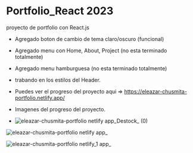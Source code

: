 # Portfolio_React 2023
proyecto de portfolio con React.js
* Agregado boton de cambio de tema claro/oscuro (funcional)
* Agregado menu con Home, About, Project (no esta terminado totalmente)
* Agregado menu hamburguesa (no esta terminado totalmente)
* trabando en los estilos del Header. 

* Puedes ver el progreso del proyecto aqui  =>  https://eleazar-chusmita-portfolio.netlify.app/
* Imagenes del progreso del proyecto.

* ![eleazar-chusmita-portfolio netlify app_Destock_ (0)](https://github.com/tecni2/Practicing-css-Change-Background/assets/29103120/da611cda-006e-41e7-a4c2-4414bd91624d)

![eleazar-chusmita-portfolio netlify app_](https://github.com/tecni2/Practicing-css-Change-Background/assets/29103120/f9c70a84-d7ed-4f44-bacd-44ab168a3d21)

![eleazar-chusmita-portfolio netlify_1 app_](https://github.com/tecni2/Practicing-css-Change-Background/assets/29103120/840a666a-c659-4dd5-baf1-988632fb62e2)
